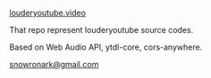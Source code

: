 <a href="https://louderyoutube.video"> louderyoutube.video </a>

That repo represent louderyoutube source codes. 

Based on Web Audio API, ytdl-core, cors-anywhere.


snowronark@gmail.com




